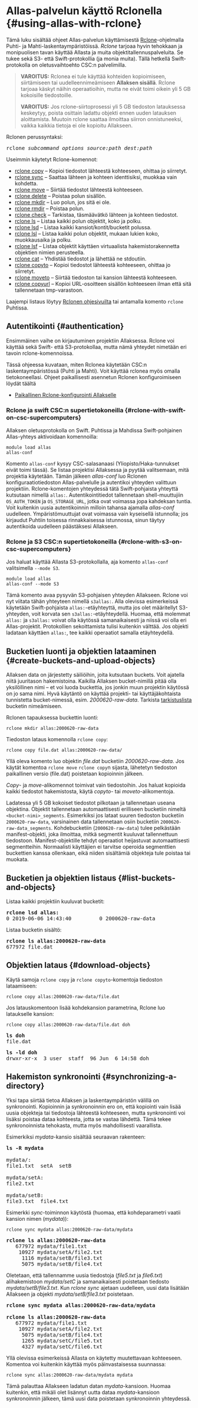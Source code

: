# Allas-palvelun käyttö Rclonella {#using-allas-with-rclone}

Tämä luku sisältää ohjeet Allas-palvelun käyttämisestä [Rclone](https://rclone.org/)-ohjelmalla Puhti- ja Mahti-laskentaympäristöissä. _Rclone_ tarjoaa hyvin tehokkaan ja monipuolisen tavan käyttää Allasta ja muita objektitallennuspalveluita. Se tukee sekä S3- että Swift-protokollia (ja monia muita). Tällä hetkellä Swift-protokolla on oletusvaihtoehto CSC:n palvelimilla.

> **VAROITUS:** Rclonea ei tule käyttää kohteiden kopioimiseen, siirtämiseen tai uudelleennimeämiseen **Allaksen sisällä**. Rclone tarjoaa käskyt näihin operaatioihin, mutta ne eivät toimi oikein yli 5 GB kokoisille tiedostoille.
> 
> **VAROITUS:** Jos rclone-siirtoprosessi yli 5 GB tiedoston latauksessa keskeytyy, poista osittain ladattu objekti ennen uuden latauksen aloittamista. Muutoin rclone saattaa ilmoittaa siirron onnistuneeksi, vaikka kaikkia tietoja ei ole kopioitu Allakseen.

Rclonen perussyntaksi:
<pre>
rclone <i>subcommand options source:path dest:path</i> 
</pre>

Useimmin käytetyt Rclone-komennot:

*    [rclone copy](https://rclone.org/commands/rclone_copy/) – Kopioi tiedostot lähteestä kohteeseen, ohittaa jo siirretyt.
*    [rclone sync](https://rclone.org/commands/rclone_sync/) – Saattaa lähteen ja kohteen identtisiksi, muokkaa vain kohdetta.
*    [rclone move](https://rclone.org/commands/rclone_move/) – Siirtää tiedostot lähteestä kohteeseen.
*    [rclone delete](https://rclone.org/commands/rclone_delete/) – Poistaa polun sisällön.
*    [rclone mkdir](https://rclone.org/commands/rclone_mkdir/) – Luo polun, jos sitä ei ole.
*    [rclone rmdir](https://rclone.org/commands/rclone_rmdir/) – Poistaa polun.
*    [rclone check](https://rclone.org/commands/rclone_check/) – Tarkistaa, täsmäävätkö lähteen ja kohteen tiedostot.
*    [rclone ls](https://rclone.org/commands/rclone_ls/) – Listaa kaikki polun objektit, koko ja polku.
*    [rclone lsd](https://rclone.org/commands/rclone_lsd/) – Listaa kaikki kansiot/kontit/bucketit polussa.
*    [rclone lsl](https://rclone.org/commands/rclone_lsl/) – Listaa kaikki polun objektit, mukaan lukien koko, muokkausaika ja polku.
*    [rclone lsf](https://rclone.org/commands/rclone_lsf/) – Listaa objektit käyttäen virtuaalista hakemistorakennetta objektien nimien perusteella.
*    [rclone cat](https://rclone.org/commands/rclone_cat) – Yhdistää tiedostot ja lähettää ne stdoutiin.
*    [rclone copyto](https://rclone.org/commands/rclone_copyto/) – Kopioi tiedostot lähteestä kohteeseen, ohittaa jo siirretyt.
*    [rclone moveto](https://rclone.org/commands/rclone_moveto/) – Siirtää tiedoston tai kansion lähteestä kohteeseen.
*    [rclone copyurl](https://rclone.org/commands/rclone_copyurl/) – Kopioi URL-osoitteen sisällön kohteeseen ilman että sitä tallennetaan tmp-varastoon.

Laajempi listaus löytyy [Rclonen ohjesivuilta](https://rclone.org/docs/) tai antamalla komento `rclone` Puhtissa.

## Autentikointi {#authentication}

Ensimmäinen vaihe on kirjautuminen projektiin Allaksessa. Rclone voi käyttää sekä Swift- että S3-protokollaa, mutta nämä yhteydet nimetään eri tavoin rclone-komennoissa.

Tässä ohjeessa kuvataan, miten Rclonea käytetään CSC:n laskentaympäristössä (Puhti ja Mahti). Voit käyttää rclonea myös omalla tietokoneellasi. Ohjeet paikallisesti asennetun Rclonen konfiguroimiseen löydät täältä

   * [Paikallinen Rclone-konfigurointi Allakselle](./rclone_local.md)

### Rclone ja swift CSC:n supertietokoneilla {#rclone-with-swift-on-csc-supercomputers}

Allaksen oletusprotokolla on Swift. Puhtissa ja Mahdissa Swift-pohjainen Allas-yhteys aktivoidaan komennoilla:
```text
module load allas
allas-conf
```
Komento `allas-conf` kysyy CSC-salasanaasi (Yliopisto/Haka-tunnukset eivät toimi tässä). Se listaa projektisi Allaksessa ja pyytää valitsemaan, mitä projektia käytetään. Tämän jälkeen _allas-conf_ luo Rclonen konfiguraatiotiedoston Allas-palvelulle ja autentikoi yhteyden valittuun projektiin. Rclone-komentojen yhteydessä tätä Swift-pohjaista yhteyttä kutsutaan nimellä `allas:`. Autentikointitiedot tallennetaan shell-muuttujiin `OS_AUTH_TOKEN` ja `OS_STORAGE_URL`, jotka ovat voimassa jopa kahdeksan tuntia. Voit kuitenkin uusia autentikoinnin milloin tahansa ajamalla _allas-conf_ uudelleen. Ympäristömuuttujat ovat voimassa vain kyseisellä istunnolla; jos kirjaudut Puhtiin toisessa rinnakkaisessa istunnossa, sinun täytyy autentikoida uudelleen päästäksesi Allakseen.

### Rclone ja S3 CSC:n supertietokoneilla {#rclone-with-s3-on-csc-supercomputers}

Jos haluat käyttää Allasta S3-protokollalla, aja komento `allas-conf` valitsimella `--mode S3`.
```text
module load allas
allas-conf --mode S3
```
Tämä komento avaa pysyvän S3-pohjaisen yhteyden Allakseen. Rclone voi nyt viitata tähän yhteyteen nimellä `s3allas:`.
Alla olevissa esimerkeissä käytetään Swift-pohjaista `allas:`-etäyhteyttä, mutta jos olet määritellyt S3-yhteyden, voit korvata sen `s3allas:`-etäyhteydellä. Huomaa, että molemmat `allas:` ja `s3allas:` voivat olla käytössä samanaikaisesti ja niissä voi olla eri Allas-projektit. Protokollien sekoittamista tulisi kuitenkin välttää. Jos objekti ladataan käyttäen `allas:`, tee kaikki operaatiot samalla etäyhteydellä.

## Bucketien luonti ja objektien lataaminen {#create-buckets-and-upload-objects}

Allaksen data on järjestetty säiliöihin, joita kutsutaan buckets. Voit ajatella niitä juuritason hakemistoina. Kaikilla Allaksen bucket-nimillä pitää olla yksilöllinen nimi – et voi luoda buckettia, jos jonkin muun projektin käytössä on jo sama nimi. Hyvä käytäntö on käyttää projekti- tai käyttäjäkohtaista tunnistetta bucket-nimessä, esim. _2000620-raw-data_. Tarkista [tarkistuslista](../introduction.md#naming-buckets) bucketin nimeämiseen.

Rclonen tapauksessa buckettin luonti:
```text
rclone mkdir allas:2000620-raw-data
```
Tiedoston lataus komennolla ```rclone copy```:
```text
rclone copy file.dat allas:2000620-raw-data/
```
Yllä oleva komento luo objektin _file.dat_ bucketiin _2000620-raw-data_.
Jos käytät komentoa `rclone move` `rclone copy`n sijasta, lähetetyn tiedoston paikallinen versio (file.dat)
poistetaan kopioinnin jälkeen.

_Copy_- ja _move_-alikomennot toimivat vain tiedostoihin. Jos haluat kopioida kaikki tiedostot hakemistosta, käytä _copyto_- tai _moveto_-alikomentoja.

Ladatessa yli 5 GB kokoiset tiedostot pilkotaan ja tallennetaan useana objektina. Objektit tallennetaan automaattisesti erilliseen bucketiin nimeltä `<bucket-nimi>_segments`. Esimerkiksi jos lataat suuren tiedoston bucketiin `2000620-raw-data`, varsinainen data tallennetaan osiin bucketiin `2000620-raw-data_segments`. Kohdebucketiin (`2000620-raw-data`) tulee pelkästään manifest-objekti, joka ilmoittaa, mitkä segmentit kuuluvat tallennettuun tiedostoon. Manifest-objektille tehdyt operaatiot heijastuvat automaattisesti segmentteihin. Normaalisti käyttäjien ei tarvitse operoida segmenttien buckettien kanssa ollenkaan, eikä niiden sisältämiä objekteja tule poistaa tai muokata.

## Bucketien ja objektien listaus {#list-buckets-and-objects}

Listaa kaikki projektiin kuuluvat bucketit:
<pre><b>rclone lsd allas:</b>
0 2019-06-06 14:43:40         0 2000620-raw-data
</pre>

Listaa bucketin sisältö:
<pre><b>rclone ls allas:2000620-raw-data</b>
677972 file.dat
</pre>

## Objektien lataus {#download-objects}

Käytä samoja `rclone copy` ja `rclone copyto`-komentoja tiedoston lataamiseen:
```text
rclone copy allas:2000620-raw-data/file.dat
```

Jos latauskomentoon lisää kohdekansion parametrina, Rclone luo lataukselle kansion:
```text
rclone copy allas:2000620-raw-data/file.dat doh
```

<pre><b>ls doh</b>
file.dat</pre>

<pre><b>ls -ld doh</b>
drwxr-xr-x  3 user  staff  96 Jun  6 14:58 doh
</pre>

## Hakemiston synkronointi {#synchronizing-a-directory}

Yksi tapa siirtää tietoa Allaksen ja laskentaympäristön välillä on synkronointi. Kopioinnin ja synkronoinnin ero on, että kopiointi vain lisää uusia objekteja tai tiedostoja lähteestä kohteeseen, mutta synkronointi voi lisäksi poistaa dataa kohteesta, jotta se vastaa lähdettä. Tämä tekee synkronoinnista tehokasta, mutta myös mahdollisesti vaarallista.

Esimerkiksi _mydata_-kansio sisältää seuraavan rakenteen:
<pre>
<b>ls -R mydata</b>

mydata/:
file1.txt  setA  setB

mydata/setA:
file2.txt

mydata/setB:
file3.txt  file4.txt
</pre>

Esimerkki _sync_-toiminnon käytöstä (huomaa, että kohdeparametri vaatii kansion nimen (_mydata_)):

```text
rclone sync mydata allas:2000620-raw-data/mydata
```

<pre><b>rclone ls allas:2000620-raw-data</b>
   677972 mydata/file1.txt
    10927 mydata/setA/file2.txt
     1116 mydata/setB/file3.txt
     5075 mydata/setB/file4.txt
</pre>

Oletetaan, että tallennamme uusia tiedostoja (_file5.txt_ ja _file6.txt_) alihakemistoon _mydata/setC_ ja samanaikaisesti poistetaan tiedosto _mydata/setB/file3.txt_. Kun _rclone sync_ ajetaan uudelleen, uusi data lisätään Allakseen ja objekti _mydata/setB/file3.txt_ poistetaan.

<pre><b>rclone sync mydata allas:2000620-raw-data/mydata</b>

<b>rclone ls allas:2000620-raw-data</b>
   677972 mydata/file1.txt
    10927 mydata/setA/file2.txt
     5075 mydata/setB/file4.txt
     1265 mydata/setC/file5.txt
     4327 mydata/setC/file6.txt
</pre>

Yllä olevissa esimerkeissä Allasta on käytetty muutettavaan kohteeseen. Komentoa voi kuitenkin käyttää myös päinvastaisessa suunnassa:
```text
rclone sync allas:2000620-raw-data/mydata mydata
```

Tämä palauttaa Allakseen ladatun datan _mydata_-kansioon. Huomaa kuitenkin, että mikäli olet lisännyt uutta dataa _mydata_-kansioon synkronoinnin jälkeen, tämä uusi data poistetaan synkronoinnin yhteydessä.